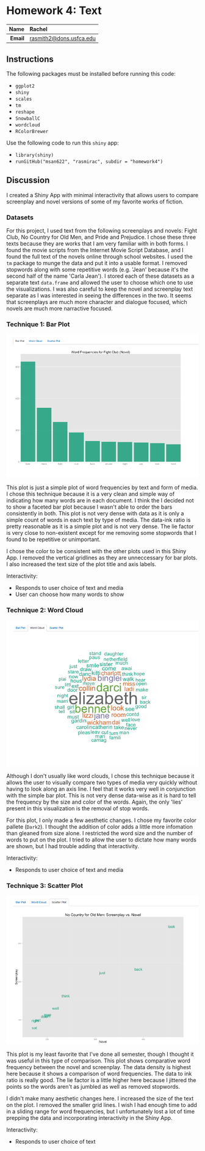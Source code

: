 Homework 4: Text
==============================

| **Name**  | Rachel  |
|----------:|:-------------|
| **Email** | rasmith2@dons.usfca.edu |

## Instructions ##

The following packages must be installed before running this code: 

- `ggplot2`
- `shiny`
- `scales`
- `tm`
- `reshape`
- `SnowballC`
- `wordcloud`
- `RColorBrewer`

Use the following code to run this `shiny` app:

- `library(shiny)`
- `runGitHub("msan622", "rasmirac", subdir = "homework4")`


## Discussion ##

I created a Shiny App with minimal interactivity that allows users to compare screenplay and novel versions of some of my favorite works of fiction. 

### Datasets ###

For this project, I used text from the following screenplays and novels: Fight Club, No Country for Old Men, and Pride and Prejudice. I chose these three texts because they are works that I am very familiar with in both forms. I found the movie scripts from the Internet Movie Script Database, and I found the full text of the novels online through school websites. I used the `tm` package to munge the data and put it into a usable format. I removed stopwords along with some repetitive words (e.g. 'Jean' because it's the second half of the name 'Carla Jean'). I stored each of these datasets as a separate text `data.frame` and allowed the user to choose which one to use the visualizations. I was also careful to keep the novel and screenplay text separate as I was interested in seeing the differences in the two. It seems that screenplays are much more character and dialogue focused, which novels are much more narractive focused.

### Technique 1: Bar Plot ###

![](barplot.png)

This plot is just a simple plot of word frequencies by text and form of media. I chose this technique because it is a very clean and simple way of indicating how many words are in each document. I think the I decided not to show a faceted bar plot because I wasn't able to order the bars consistently in both. This plot is not very dense with data as it is only a simple count of words in each text by type of media. The data-ink ratio is pretty reasonable as it is a simple plot and is not very dense. The lie factor is very close to non-existent except for me removing some stopwords that I found to be repetitive or unimportant. 

I chose the color to be consistent with the other plots used in this Shiny App. I removed the vertical gridlines as they are unneccessary for bar plots. I also increased the text size of the plot title and axis labels. 

Interactivity: 

- Responds to user choice of text and media
- User can choose how many words to show

### Technique 2: Word Cloud ###

![](wordcloud.png)

Although I don't usually like word clouds, I chose this technique because it allows the user to visually compare two types of media very quickly without having to look along an axis line. I feel that it works very well in conjunction with the simple bar plot. This is not very dense data-wise as it is hard to tell the frequency by the size and color of the words. Again, the only 'lies' present in this visualization is the removal of stop words. 

For this plot, I only made a few aesthetic changes. I chose my favorite color pallete (`Dark2`). I thought the addition of color adds a little more infomation than gleaned from size alone. I restricted the word size and the number of words to put on the plot. I tried to allow the user to dictate how many words are shown, but I had trouble adding that interactivity. 

Interactivity: 

- Responds to user choice of text and media

### Technique 3: Scatter Plot ###

![](scatterplot.png)

This plot is my least favorite that I've done all semester, though I thought it was useful in this type of comparison. This plot shows comparative word frequency between the novel and screenplay. The data density is highest here because it shows a comparison of word frequencies. The data to ink ratio is really good. The lie factor is a little higher here because I jittered the points so the words aren't as jumbled as well as removed stopwords. 

I didn't make many aesthetic changes here. I increased the size of the text on the plot. I removed the smaller grid lines. I wish I had enough time to add in a sliding range for word frequencies, but I unfortunately lost a lot of time prepping the data and incorporating interactivity in the Shiny App. 

Interactivity: 

- Responds to user choice of text
